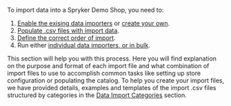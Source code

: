 To import data into a Spryker Demo Shop, you need to:
1. [Enable the exising data importers](https://documentation.spryker.com/docs/data-importers-review-implementation) or [create your own](https://documentation.spryker.com/v5/docs/ht-data-import).
2. [Populate .csv files with import data](https://documentation.spryker.com/v5/docs/import-categories).
3. [Define the correct order of import](https://documentation.spryker.com/docs/execution-order-of-data-importers-in-demo-shop).
4. Run either [individual data importers, or in bulk](https://documentation.spryker.com/docs/importing-data#console-commands-to-run-import). 

This section will help you with this process. Here you will find explanation on the purpose and format of each import file and what combination of import files to use to accomplish common tasks like setting up store configuration or populating the catalog. 
To help you create your import files, we have provided details, examples and templates of the import .csv files structured by categories in the [Data Import Categories](https://documentation.spryker.com/v5/docs/import-categories) section.

